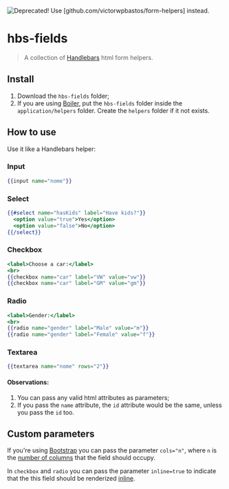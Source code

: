 ![Deprecated! Use [github.com/victorwpbastos/form-helpers] instead.](http://messages.hellobits.com/warning.svg?message=Deprecated!%20Use%20%5Bgithub.com%2Fvictorwpbastos%2Fform-helpers%5D%20instead.)

# hbs-fields

> A collection of [Handlebars](http://handlebarsjs.com) html form helpers.

## Install

1. Download the `hbs-fields` folder;
2. If you are using [Boiler](https://github.com/baltazzar/boiler), put the `hbs-fields` folder inside the `application/helpers` folder. Create the `helpers` folder if it not exists.

## How to use

Use it like a Handlebars helper:

### Input
```handlebars
{{input name="nome"}}
```

### Select
```handlebars
{{#select name="hasKids" label="Have kids?"}}
  <option value="true">Yes</option>
  <option value="false">No</option>
{{/select}}
```

### Checkbox
```handlebars
<label>Choose a car:</label>
<br>
{{checkbox name="car" label="VW" value="vw"}}
{{checkbox name="car" label="GM" value="gm"}}
```

### Radio
```handlebars
<label>Gender:</label>
<br>
{{radio name="gender" label="Male" value="m"}}
{{radio name="gender" label="Female" value="f"}}
```

### Textarea
```handlebars
{{textarea name="nome" rows="2"}}
```

#### Observations:
1. You can pass any valid html attributes as parameters;
2. If you pass the `name` attribute, the `id` attribute would be the same, unless you pass the `id` too.


## Custom parameters
If you're using [Bootstrap](http://getbootstrap.com/) you can pass the parameter `cols="n"`, where `n` is the [number of columns](http://getbootstrap.com/css/#grid) that the field should occupy.

In `checkbox` and `radio` you can pass the parameter `inline=true` to indicate that the this field should be renderized [inline](http://getbootstrap.com/css/#inline-checkboxes-and-radios).
